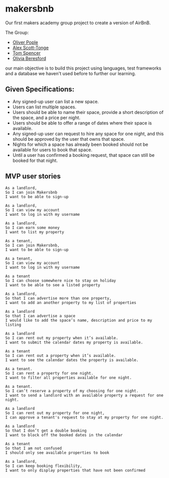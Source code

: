 # makersbnb

Our first makers academy group project to create a version of AirBnB.

The Group:
- [Oliver Pople](https://github.com/oliverpople)
- [Alex Scott-Tonge](https://github.com/alexscotttonge)
- [Tom Spencer](https://github.com/TomSpencerLondon)
- [Olivia Beresford](https://github.com/oliviaberesford)

our main objective is to build this project using languages, test frameworks and a database we haven't used before to further our learning.

## Given Specifications:

- Any signed-up user can list a new space.
- Users can list multiple spaces.
- Users should be able to name their space, provide a short description of the space, and a price per night.
- Users should be able to offer a range of dates where their space is available.
- Any signed-up user can request to hire any space for one night, and this should be approved by the user that owns that space.
- Nights for which a space has already been booked should not be available for users to book that space.
- Until a user has confirmed a booking request, that space can still be booked for that night.

## MVP user stories

```
As a landlord,
So I can join Makersbnb
I want to be able to sign-up
```
```
As a landlord,
So I can view my account
I want to log in with my username
```
```
As a landlord,
So I can earn some money
I want to list my property
```
```
As a tenant,
So I can join Makersbnb,
I want to be able to sign-up
```
```
As a tenant,
So I can view my account
I want to log in with my username
```
```
As a tenant
So I can choose somewhere nice to stay on holiday
I want to be able to see a listed property
```
```
As a landlord,  
So that I can advertise more than one property,
I want to add an another property to my list of properties  
```
```
As a landlord
So that I can advertise a space
I would like to add the space’s name, description and price to my listing
```
```
As a landlord
So I can rent out my property when it’s available.
I want to submit the calendar dates my property is available.
```
```
As a tenant
So I can rent out a property when it’s available.
I want to see the calendar dates the property is available.
```
```
As a tenant.
So I can rent a property for one night.
I want to filter all properties available for one night.
```
```
As a tenant.
So I can’t reserve a property of my choosing for one night.
I want to send a landlord with an available property a request for one night.
```
```
As a landlord
So I can rent out my property for one night,
I can approve a tenant's request to stay at my property for one night.
```
```
As a landlord
So that I don’t get a double booking
I want to block off the booked dates in the calendar
```
```
As a tenant
So that I am not confused
I should only see available properties to book
```
```
As a landlord,
So I can keep booking flexibility,
I want to only display properties that have not been confirmed
```
